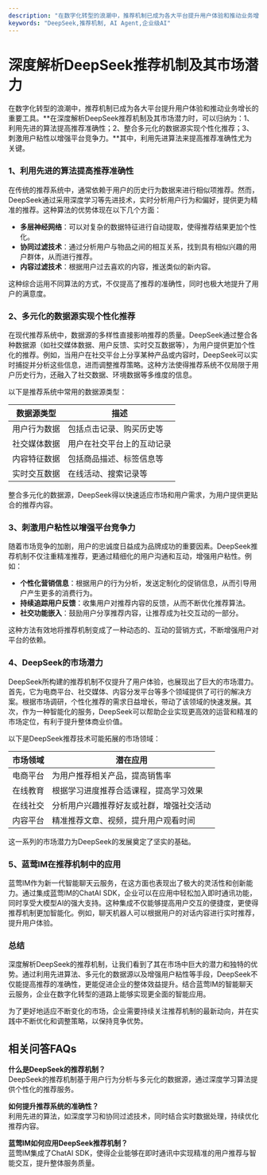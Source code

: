```yaml
---
description: "在数字化转型的浪潮中，推荐机制已成为各大平台提升用户体验和推动业务增长的重要工具。**在深度解析DeepSeek推荐机制及其市场潜力时，可以归纳为：1、利用先进的算法提高推荐准确性；2、整合多元化的数据源实现个性化推荐；3、刺激用户粘性以增强平台竞争力。**其中，利用先进算法来提高推荐准确性尤为关键。"
keywords: "DeepSeek,推荐机制, AI Agent,企业级AI"
---
```

# 深度解析DeepSeek推荐机制及其市场潜力

在数字化转型的浪潮中，推荐机制已成为各大平台提升用户体验和推动业务增长的重要工具。**在深度解析DeepSeek推荐机制及其市场潜力时，可以归纳为：1、利用先进的算法提高推荐准确性；2、整合多元化的数据源实现个性化推荐；3、刺激用户粘性以增强平台竞争力。**其中，利用先进算法来提高推荐准确性尤为关键。

### 1、利用先进的算法提高推荐准确性

在传统的推荐系统中，通常依赖于用户的历史行为数据来进行相似项推荐。然而，DeepSeek通过采用深度学习等先进技术，实时分析用户行为和偏好，提供更为精准的推荐。这种算法的优势体现在以下几个方面：

- **多层神经网络**：可以对复杂的数据特征进行自动提取，使得推荐结果更加个性化。
- **协同过滤技术**：通过分析用户与物品之间的相互关系，找到具有相似兴趣的用户群体，从而进行推荐。
- **内容过滤技术**：根据用户过去喜欢的内容，推送类似的新内容。

这种综合运用不同算法的方式，不仅提高了推荐的准确性，同时也极大地提升了用户的满意度。

### **2、多元化的数据源实现个性化推荐**

在现代推荐系统中，数据源的多样性直接影响推荐的质量。DeepSeek通过整合各种数据源（如社交媒体数据、用户反馈、实时交互数据等），为用户提供更加个性化的推荐。例如，当用户在社交平台上分享某种产品或内容时，DeepSeek可以实时捕捉并分析这些信息，进而调整推荐策略。这种方法使得推荐系统不仅局限于用户历史行为，还融入了社交数据、环境数据等多维度的信息。

以下是推荐系统中常用的数据源类型：

| 数据源类型           | 描述                           |
|-------------------|------------------------------|
| 用户行为数据         | 包括点击记录、购买历史等               |
| 社交媒体数据         | 用户在社交平台上的互动记录              |
| 内容特征数据         | 包括商品描述、标签信息等               |
| 实时交互数据         | 在线活动、搜索记录等                 |

整合多元化的数据源，DeepSeek得以快速适应市场和用户需求，为用户提供更贴合的推荐内容。

### **3、刺激用户粘性以增强平台竞争力**

随着市场竞争的加剧，用户的忠诚度日益成为品牌成功的重要因素。DeepSeek推荐机制不仅注重精准推荐，更通过精细化的用户沟通和互动，增强用户粘性。例如：

- **个性化营销信息**：根据用户的行为分析，发送定制化的促销信息，从而引导用户产生更多的消费行为。
- **持续追踪用户反馈**：收集用户对推荐内容的反馈，从而不断优化推荐算法。
- **社交功能嵌入**：鼓励用户分享推荐内容，让推荐成为社交互动的一部分。

这种方法有效地将推荐机制变成了一种动态的、互动的营销方式，不断增强用户对平台的依赖。

### **4、DeepSeek的市场潜力**

DeepSeek所构建的推荐机制不仅提升了用户体验，也展现出了巨大的市场潜力。首先，它为电商平台、社交媒体、内容分发平台等多个领域提供了可行的解决方案。根据市场调研，个性化推荐的需求日益增长，带动了该领域的快速发展。其次，作为一种智能化的服务，DeepSeek可以帮助企业实现更高效的运营和精准的市场定位，有利于提升整体商业价值。

以下是DeepSeek推荐技术可能拓展的市场领域：

| 市场领域            | 潜在应用                           |
|-------------------|---------------------------------|
| 电商平台            | 为用户推荐相关产品，提高销售率          |
| 在线教育            | 根据学习进度推荐合适课程，提高学习效果      |
| 在线社交            | 分析用户兴趣推荐好友或社群，增强社交活动     |
| 内容平台            | 精准推荐文章、视频，提升用户观看时间        |

这一系列的市场潜力为DeepSeek的发展奠定了坚实的基础。

### **5、蓝莺IM在推荐机制中的应用**

蓝莺IM作为新一代智能聊天云服务，在这方面也表现出了极大的灵活性和创新能力。通过集成蓝莺IM的ChatAI SDK，企业可以在应用中轻松加入即时通讯功能，同时享受大模型AI的强大支持。这种集成不仅能够提高用户交互的便捷度，更使得推荐机制更加智能化。例如，聊天机器人可以根据用户的对话内容进行实时推荐，提升用户体验。

### 总结

深度解析DeepSeek的推荐机制，让我们看到了其在市场中巨大的潜力和独特的优势。通过利用先进算法、多元化的数据源以及增强用户粘性等手段，DeepSeek不仅能提高推荐的准确性，更能促进企业的整体效益提升。结合蓝莺IM的智能聊天云服务，企业在数字化转型的道路上能够实现更全面的智能应用。

为了更好地适应不断变化的市场，企业需要持续关注推荐机制的最新动向，并在实践中不断优化和调整策略，以保持竞争优势。

## 相关问答FAQs

**什么是DeepSeek的推荐机制？**  
DeepSeek的推荐机制基于用户行为分析与多元化的数据源，通过深度学习算法提供个性化的推荐服务。

**如何提升推荐系统的准确性？**  
利用先进的算法，如深度学习和协同过滤技术，同时结合实时数据处理，持续优化推荐内容。

**蓝莺IM如何应用DeepSeek推荐机制？**  
蓝莺IM集成了ChatAI SDK，使得企业能够在即时通讯中实现精准的用户推荐与智能交互，提升整体服务质量。
